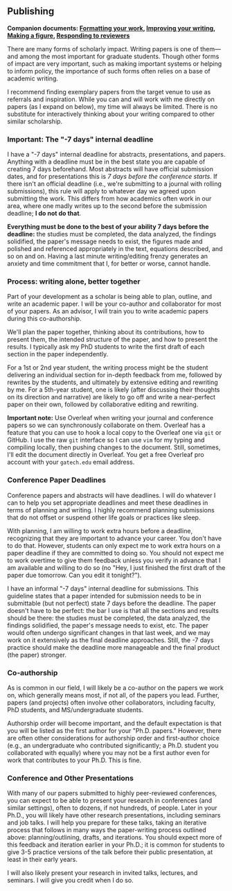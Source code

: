 ## Publishing

**Companion documents: [Formatting your work](formatting.md), [Improving your writing](improving-your-writing.md), [Making a figure](figures.md), [Responding to reviewers](responding-to-reviewers.md)**

There are many forms of scholarly impact.
Writing papers is one of them—and among the most important for graduate students.
Though other forms of impact are very important, such as making important systems or helping to inform policy, the importance of such forms often relies on a base of academic writing.

I recommend finding exemplary papers from the target venue to use as referrals and inspiration.
While you can and will work with me directly on papers (as I expand on below), my time will always be limited.
There is no substitute for interactively thinking about your writing compared to other similar scholarship.

### Important: The "-7 days" internal deadline

I have a "-7 days" internal deadline for abstracts, presentations, and papers.
Anything with a deadline must be in the best state you are capable of creating 7 days beforehand.
Most abstracts will have official submission dates, and for presentations this is _7 days before the conference starts_.
If there isn't an official deadline (i.e., we're submitting to a journal with rolling submissions), this rule will apply to whatever day we agreed upon submitting the work.
This differs from how academics often work in our area, where one madly writes up to the second before the submission deadline; __I do not do that__.

__Everything must be done to the best of your ability 7 days before the deadline:__ the studies must be completed, the data analyzed, the findings solidified, the paper's message needs to exist, the figures made and polished and referenced appropriately in the text, equations described, and so on and on.
Having a last minute writing/editing frenzy generates an anxiety and time commitment that I, for better or worse, cannot handle.

### Process: writing alone, better together

Part of your development as a scholar is being able to plan, outline, and write an academic paper.
I will be your co-author and collaborator for most of your papers.
As an advisor, I will train you to write academic papers during this co-authorship.

We'll plan the paper together, thinking about its contributions, how to present them, the intended structure of the paper, and how to present the results.
I typically ask my PhD students to write the first draft of each section in the paper independently.

For a 1st or 2nd year student, the writing process might be the student delivering an individual section for in-depth feedback from me, followed by rewrites by the students, and ultimately by extensive editing and rewriting by me.
For a 5th-year student, one is likely (after discussing their thoughts on its direction and narrative) are likely to go off and write a near-perfect paper on their own, followed by collaborative editing and rewriting.

__Important note:__
Use Overleaf when writing your journal and conference papers so we can synchronously collaborate on them.
Overleaf has a feature that you can use to hook a local copy to the Overleaf one via `git` or GitHub. I use the raw `git` interface so I can use `vim` for my typing and compiling locally, then pushing changes to the document. 
Still, sometimes, I'll edit the document directly in Overleaf.
You get a free Overleaf pro account with your `gatech.edu` email address.


### Conference Paper Deadlines

Conference papers and abstracts will have deadlines.
I will do whatever I can to help you set appropriate deadlines and meet these deadlines in terms of planning and writing.
I highly recommend planning submissions that do not offset or suspend other life goals or practices like sleep.

With planning, I am willing to work extra hours before a deadline, recognizing that they are important to advance your career.
You don't have to do that.
However, students can only expect me to work extra hours on a paper deadline if they are committed to doing so. 
You should not expect me to work overtime to give them feedback unless you verify in advance that I am available and willing to do so (no "Hey, I just finished the first draft of the paper due tomorrow. Can you edit it tonight?").

I have an informal "-7 days" internal deadline for submissions.
This guideline states that a paper intended for submission needs to be in submittable (but not perfect) state 7 days before the deadline.
The paper doesn't have to be perfect: the bar I use is that all the sections and results should be there: the studies must be completed, the data analyzed, the findings solidified, the paper's message needs to exist, etc.
The paper would often undergo significant changes in that last week, and we may work on it extensively as the final deadline approaches. 
Still, the -7 days practice should make the deadline more manageable and the final product (the paper) stronger.

### Co-authorship

As is common in our field, I will likely be a co-author on the papers we work on, which generally means most, if not all, of the papers you lead.
Further, papers (and projects) often involve other collaborators, including faculty, PhD students, and MS/undergraduate students.

Authorship order will become important, and the default expectation is that you will be listed as the first author for your "Ph.D. papers."
However, there are often other considerations for authorship order and first-author choice (e.g., an undergraduate who contributed significantly; a Ph.D. student you collaborated with equally) where you may not be a first author even for work that contributes to your Ph.D.
This is fine.

### Conference and Other Presentations

With many of our papers submitted to highly peer-reviewed conferences, you can expect to be able to present your research in conferences (and similar settings), often to dozens, if not hundreds, of people.
Later in your Ph.D., you will likely have other research presentations, including seminars and job talks.
I will help you prepare for these talks, taking an iterative process that follows in many ways the paper-writing process outlined above: planning/outlining, drafts, and iterations.
You should expect more of this feedback and iteration earlier in your Ph.D.; it is common for students to give 3-5 practice versions of the talk before their public presentation, at least in their early years.

I will also likely present your research in invited talks, lectures, and seminars.
I will give you credit when I do so.


